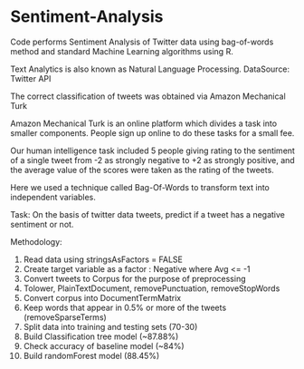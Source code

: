 # Sentiment-Analysis

Code performs Sentiment Analysis of Twitter data using bag-of-words method and standard Machine Learning algorithms using R.

Text Analytics is also known as Natural Language Processing.
DataSource: Twitter API

The correct classification of tweets was obtained via Amazon Mechanical Turk

Amazon Mechanical Turk is an online platform which divides a task into smaller components. People sign up online to do these tasks for a small fee.

Our human intelligence task included 5 people giving rating to the sentiment of a single tweet from -2 as strongly negative to +2 as strongly positive, and the average value of the scores were taken as the rating of the tweets.

Here we used a technique called Bag-Of-Words to transform text into independent variables.

Task: On the basis of twitter data tweets, predict if a tweet has a negative sentiment or not.

Methodology:

1. Read data using stringsAsFactors = FALSE
2. Create target variable as a factor : Negative where Avg <= -1
3. Convert tweets to Corpus for the purpose of preprocessing
4. Tolower, PlainTextDocument, removePunctuation, removeStopWords 
5. Convert corpus into DocumentTermMatrix
6. Keep words that appear in 0.5% or more of the tweets (removeSparseTerms)
7. Split data into training and testing sets (70-30)
8. Build Classification tree model (~87.88%)
9. Check accuracy of baseline model (~84%)
10. Build randomForest model (88.45%)

